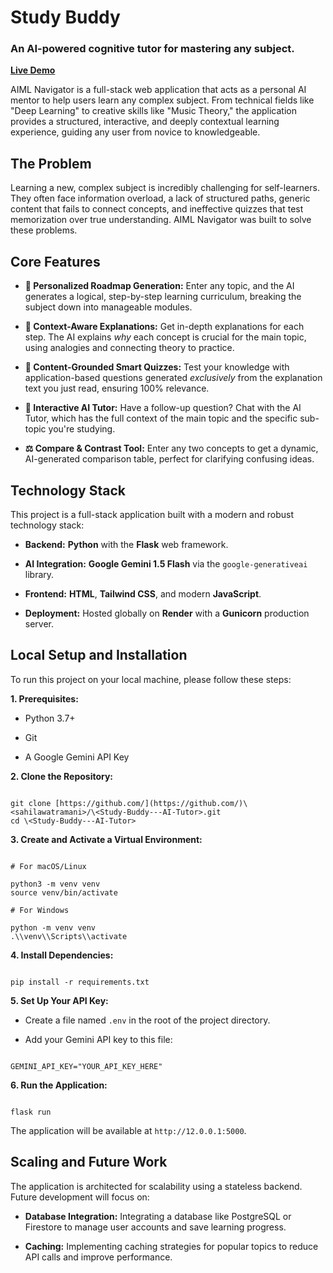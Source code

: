 
# Study Buddy

### An AI-powered cognitive tutor for mastering any subject.

[**Live Demo**](https://study-buddy-ai-tutor.onrender.com)

AIML Navigator is a full-stack web application that acts as a personal AI mentor to help users learn any complex subject. From technical fields like "Deep Learning" to creative skills like "Music Theory," the application provides a structured, interactive, and deeply contextual learning experience, guiding any user from novice to knowledgeable.

## The Problem

Learning a new, complex subject is incredibly challenging for self-learners. They often face information overload, a lack of structured paths, generic content that fails to connect concepts, and ineffective quizzes that test memorization over true understanding. AIML Navigator was built to solve these problems.

## Core Features

* **🧠 Personalized Roadmap Generation:** Enter any topic, and the AI generates a logical, step-by-step learning curriculum, breaking the subject down into manageable modules.

* **📖 Context-Aware Explanations:** Get in-depth explanations for each step. The AI explains *why* each concept is crucial for the main topic, using analogies and connecting theory to practice.

* **🎯 Content-Grounded Smart Quizzes:** Test your knowledge with application-based questions generated *exclusively* from the explanation text you just read, ensuring 100% relevance.

* **💬 Interactive AI Tutor:** Have a follow-up question? Chat with the AI Tutor, which has the full context of the main topic and the specific sub-topic you're studying.

* **⚖️ Compare & Contrast Tool:** Enter any two concepts to get a dynamic, AI-generated comparison table, perfect for clarifying confusing ideas.

## Technology Stack

This project is a full-stack application built with a modern and robust technology stack:

* **Backend:** **Python** with the **Flask** web framework.

* **AI Integration:** **Google Gemini 1.5 Flash** via the `google-generativeai` library.

* **Frontend:** **HTML**, **Tailwind CSS**, and modern **JavaScript**.

* **Deployment:** Hosted globally on **Render** with a **Gunicorn** production server.

## Local Setup and Installation

To run this project on your local machine, please follow these steps:

**1. Prerequisites:**

* Python 3.7+

* Git

* A Google Gemini API Key

**2. Clone the Repository:**

```

git clone [https://github.com/](https://github.com/)\<sahilawatramani>/\<Study-Buddy---AI-Tutor>.git
cd \<Study-Buddy---AI-Tutor>

```

**3. Create and Activate a Virtual Environment:**

```

# For macOS/Linux

python3 -m venv venv
source venv/bin/activate

# For Windows

python -m venv venv
.\\venv\\Scripts\\activate

```

**4. Install Dependencies:**

```

pip install -r requirements.txt

```

**5. Set Up Your API Key:**

* Create a file named `.env` in the root of the project directory.

* Add your Gemini API key to this file:

```

GEMINI_API_KEY="YOUR_API_KEY_HERE"

```

**6. Run the Application:**

```

flask run

```

The application will be available at `http://12.0.0.1:5000`.

## Scaling and Future Work

The application is architected for scalability using a stateless backend. Future development will focus on:

* **Database Integration:** Integrating a database like PostgreSQL or Firestore to manage user accounts and save learning progress.

* **Caching:** Implementing caching strategies for popular topics to reduce API calls and improve performance.
```
